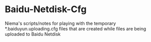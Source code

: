 # Baidu-Netdisk-Cfg
Niema's scripts/notes for playing with the temporary *.baiduyun.uploading.cfg files that are created while files are being uploaded to Baidu Netdisk
